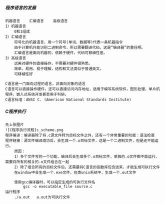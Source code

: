 ##### 程序语言的发展
	机器语言    汇编语言    高级语言
	1）机器语言 
		0和1组成
	2）汇编语言
		符号化的机器语言，用一个符号(单词、数据等)代表一条机器指令
		由于计算机只能识别二进制命令，所以需要翻译代码，这是“编译器”的重任啊。
		汇编语言是面向机器的，依赖于硬件，代码可移植性差。
	3）高级语言
		远离对硬件的直接操作，不需要对硬件很熟悉。
		简单，易用，易于理解，结构和文法类似于普通英文。
		可移植性好

	C语言是一门面向过程的语言，非面向对象的语言
	C语言可以直接操作硬件，还可以直接访问内存地址，适用于编写系统软件，图形处理，单片机程序，嵌入式系统开发甚至用于科研。
	C语言标准：ANSI C. (American National Standards Institute)

##### C程序执行
	先上张图片
	![C程序执行流程]c_scheme.png
	程序编译：编译器除了将.c源文件转为目标文件之外，还有一个非常重要的功能：语法检查
	程序链接：源文件编译成功后，会生成一个.o目标文件，这是一个二进制文件，但是还不能运行。
		原因：
		1）多个文件写的一个功能，编译后会生成多个.o目标文件，单独的.o文件都不能运行，需要将所有的相关的.o文件组合在一起
		2）除了组合所有的目标文件后，还需要将C语言的函数库包含进来，才能生成可执行文件
		在window中会生成一个.exe文件，在类unix系统中，生成一个.out文件
	
		使用gcc编译器时，可以指定生成的可执行文件名
			gcc -o executable_file source.c
	运行程序
		./a.out   a.out为可执行文件